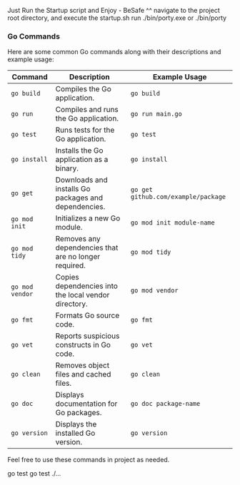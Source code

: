 Just Run the Startup script and Enjoy - BeSafe ^^
navigate to the project root directory, and execute the startup.sh
run ./bin/porty.exe or ./bin/porty

### Go Commands

Here are some common Go commands along with their descriptions and example usage:

| Command         | Description                                           | Example Usage                       |
| --------------- | ----------------------------------------------------- | ----------------------------------- |
| `go build`      | Compiles the Go application.                          | `go build`                          |
| `go run`        | Compiles and runs the Go application.                 | `go run main.go`                    |
| `go test`       | Runs tests for the Go application.                    | `go test`                           |
| `go install`    | Installs the Go application as a binary.              | `go install`                        |
| `go get`        | Downloads and installs Go packages and dependencies.  | `go get github.com/example/package` |
| `go mod init`   | Initializes a new Go module.                          | `go mod init module-name`           |
| `go mod tidy`   | Removes any dependencies that are no longer required. | `go mod tidy`                       |
| `go mod vendor` | Copies dependencies into the local vendor directory.  | `go mod vendor`                     |
| `go fmt`        | Formats Go source code.                               | `go fmt`                            |
| `go vet`        | Reports suspicious constructs in Go code.             | `go vet`                            |
| `go clean`      | Removes object files and cached files.                | `go clean`                          |
| `go doc`        | Displays documentation for Go packages.               | `go doc package-name`               |
| `go version`    | Displays the installed Go version.                    | `go version`                        |

Feel free to use these commands in project as needed.

go test
go test ./...
